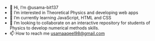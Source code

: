 - 👋 Hi, I’m @usama-bit137
- 👀 I’m interested in Theoretical Physics and developing web apps
- 🌱 I’m currently learning JavaScript, HTML and CSS
- 💞️ I’m looking to collaborate on an interactive repository for students of Physics to develop numerical methods skills.
- 📫 How to reach me usamaaqeel98@gmail.com

<!---
usama-bit137/usama-bit137 is a ✨ special ✨ repository because its `README.md` (this file) appears on your GitHub profile.
You can click the Preview link to take a look at your changes.
--->
